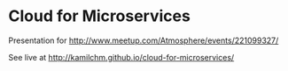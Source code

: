# Cloud for Microservices

Presentation for http://www.meetup.com/Atmosphere/events/221099327/

See live at http://kamilchm.github.io/cloud-for-microservices/

